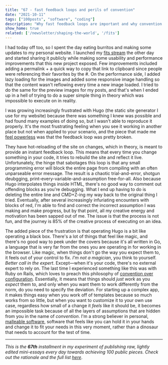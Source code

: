 ```yaml
---
title: "67 - fast feedback loops and perils of convention"
date: "2021-10-11"
tags: ["100posts", "software", "coding"]
description: "Why fast feedback loops are important and why convention over configuration makes software feel impossible to change to your own needs"
show_home: true
related: ['/newsletter/shaping-the-world', '/fits']
---
```

I had today off too, so I spent the day eating burritos and making some updates to my personal website. I launched my [fits stream](/fits) the other day and started sharing it publicly while making some usability and performance improvements that this new project exposed. Few improvements included adding a permalink + a quick way to copy that link to clipboard since people were referencing their favorites by the #. On the performance side, I added lazy loading for the images and added some responsive image handling so that the content wasn't reflowing every time a new image loaded. I tried to do the same for the preview images for my posts, and that's when I ended up in a hell of trying to do a super simple thing in theory which was impossible to execute on in reality. 

I was growing increasingly frustrated with Hugo (the static site generator I use for my website) because there was something I knew was possible and had found many examples of doing so, but I wasn't able to reproduce it properly. It's the most frustrating feeling when you see it working in another place but not when applied to your scenario, and the piece that made me [feel powerless](/newsletter/shaping-the-world) was that the feedback loop was pretty broken. 

They have hot-reloading of the site on changes, which in theory, is meant to provide an instant feedback loop. This means that every time you change something in your code, it tries to rebuild the site and reflect it live. Unfortunately, the hinge that sabotages this loop is that any small programming error will block the entire page from compiling with an often unparseable error message. The result is a chaotic trial-and-error, shotgun deubgging, print-every-variable-and-assumption free-for-all. Also because Hugo interpolates things inside HTML, there's no good way to comment out offending blocks as you're debugging. What I end up having to do is deleting the entire line and CMD+Z-ing my way back to the original thing I tried. Eventually, after several increasingly infuriating encounters with blocks of red, I'm able to find and correct the incorrect assumption I was making and make progress, but by that point, all my creative energy and motivation has been sapped out of me. The issue is that the process is not fun, and the journey is 85% of the creative process of executing on an idea. 

The added piece of the frustration is that operating Hugo is a bit like operating a black box. There's a lot of things that feel like magic, and there's no good way to peek under the covers because it's all written in Go, a language that is very far from the ones you are operating in for working in the browser. Like magic, when things don't go the way you expect them to, it feels out of your control to fix. *I'm not a magician*, you think to yourself. *Better call in the expert*. Except—when it's your code, there's no external expert to rely on. The last time I experienced something like this was with Ruby on Rails, which loves to preach this philosophy of [convention over configuration](https://en.wikipedia.org/wiki/Convention_over_configuration). Essentially, it means that things should *just work* as you *expect* them to, and only when you want them to work differently from the norm, do you need to specify the deviation. For starting up a complex app, it makes things easy when you work off of templates because so much works from so little, but when you want to customize it to your own use case, regardless how small of a change it *feels* like it should be, it becomes an impossible task because of all the layers of assumptions that are hidden from you in the name of *convention*. I'm a strong believer in personal, [malleable software](https://malleable.systems/), software that feels like you can hold it in your hands and change it to fit your needs in this very moment, rather than a dinosaur that needs to account for the test of time. 

---
*This is the **67th** installment in my experiment of publishing raw, lightly edited mini-essays every day towards achieving 100 public pieces. Check out the rationale and the full list [here](/experiments/100posts/)*.
